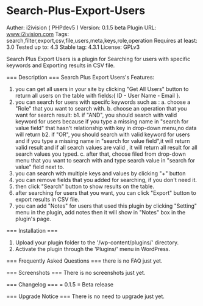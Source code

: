 # Search-Plus-Export-Users

Auther: i2ivision ( PHPdev5 )
Version: 0.1.5 beta
Plugin URL: www.i2ivision.com
Tags: search,filter,export,csv,file,users,meta,keys,role,operation
Requires at least: 3.0
Tested up to: 4.3
Stable tag: 4.3.1
License: GPLv3

Search Plus Export Users is a plugin for Searching for users with specific keywords and Exporting results in CSV file.

=== Description ===
Search Plus Export Users's Features:

1. you can get all users in your site by clicking "Get All Users" button to return all users on the table with fields:{ ID - User Name - Email }.
2. you can search for users with specifc keywords such as :
	a. choose a "Role" that you want to search with.
	b. choose an operation that you want for search result:
		b1. if "AND", you should search with valid keyword for users because if you type a missing name in "search for value field" that hasn't relationship with key in drop-down menu,no data will return
		b2. if "OR", you should search with valid keyword for users and if you type a missing name in "search for value field",it will return valid result
		and if all search values are valid , it will return all result for all search values you typed.
	c. after that, choose filed from drop-down menu that you want to search with and type search value in "search for value" field next to.
3. you can search with multiple keys and values by clicking "+" button
4. you can remove fields that you added for searching, if you don't need it.
5. then click "Search" button to show results on the table.
6. after searching for users that you want, you can click "Export" button to export results in CSV file.
7. you can add "Notes" for users that used this plugin by clicking "Setting" menu in the plugin, add notes then it will show in "Notes" box in the plugin's page.


=== Installation ===
1.  Upload your plugin folder to the '/wp-content/plugins/' directory.
2.  Activate the plugin through the 'Plugins/' menu in WordPress.



=== Frequently Asked Questions ===
there is no FAQ just yet.


=== Screenshots ===
There is no screenshots just yet.


=== Changelog ===
= 0.1.5 =
Beta release

=== Upgrade Notice ===
There is no need to upgrade just yet.

